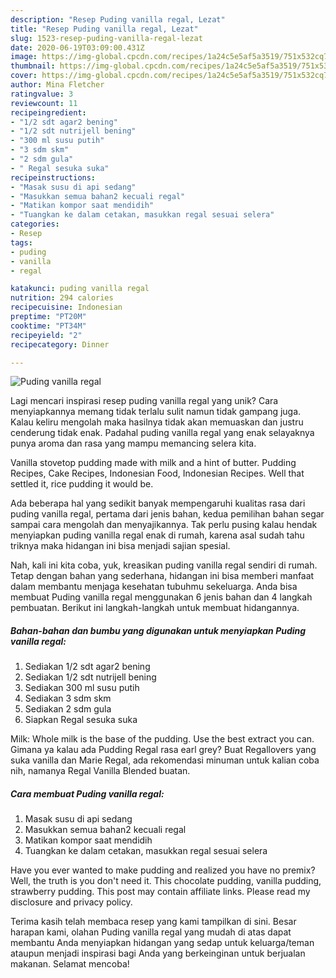 ```yaml
---
description: "Resep Puding vanilla regal, Lezat"
title: "Resep Puding vanilla regal, Lezat"
slug: 1523-resep-puding-vanilla-regal-lezat
date: 2020-06-19T03:09:00.431Z
image: https://img-global.cpcdn.com/recipes/1a24c5e5af5a3519/751x532cq70/puding-vanilla-regal-foto-resep-utama.jpg
thumbnail: https://img-global.cpcdn.com/recipes/1a24c5e5af5a3519/751x532cq70/puding-vanilla-regal-foto-resep-utama.jpg
cover: https://img-global.cpcdn.com/recipes/1a24c5e5af5a3519/751x532cq70/puding-vanilla-regal-foto-resep-utama.jpg
author: Mina Fletcher
ratingvalue: 3
reviewcount: 11
recipeingredient:
- "1/2 sdt agar2 bening"
- "1/2 sdt nutrijell bening"
- "300 ml susu putih"
- "3 sdm skm"
- "2 sdm gula"
- " Regal sesuka suka"
recipeinstructions:
- "Masak susu di api sedang"
- "Masukkan semua bahan2 kecuali regal"
- "Matikan kompor saat mendidih"
- "Tuangkan ke dalam cetakan, masukkan regal sesuai selera"
categories:
- Resep
tags:
- puding
- vanilla
- regal

katakunci: puding vanilla regal 
nutrition: 294 calories
recipecuisine: Indonesian
preptime: "PT20M"
cooktime: "PT34M"
recipeyield: "2"
recipecategory: Dinner

---
```



![Puding vanilla regal](https://img-global.cpcdn.com/recipes/1a24c5e5af5a3519/751x532cq70/puding-vanilla-regal-foto-resep-utama.jpg)

Lagi mencari inspirasi resep puding vanilla regal yang unik? Cara menyiapkannya memang tidak terlalu sulit namun tidak gampang juga. Kalau keliru mengolah maka hasilnya tidak akan memuaskan dan justru cenderung tidak enak. Padahal puding vanilla regal yang enak selayaknya punya aroma dan rasa yang mampu memancing selera kita.

Vanilla stovetop pudding made with milk and a hint of butter. Pudding Recipes, Cake Recipes, Indonesian Food, Indonesian Recipes. Well that settled it, rice pudding it would be.

Ada beberapa hal yang sedikit banyak mempengaruhi kualitas rasa dari puding vanilla regal, pertama dari jenis bahan, kedua pemilihan bahan segar sampai cara mengolah dan menyajikannya. Tak perlu pusing kalau hendak menyiapkan puding vanilla regal enak di rumah, karena asal sudah tahu triknya maka hidangan ini bisa menjadi sajian spesial.


Nah, kali ini kita coba, yuk, kreasikan puding vanilla regal sendiri di rumah. Tetap dengan bahan yang sederhana, hidangan ini bisa memberi manfaat dalam membantu menjaga kesehatan tubuhmu sekeluarga. Anda bisa membuat Puding vanilla regal menggunakan 6 jenis bahan dan 4 langkah pembuatan. Berikut ini langkah-langkah untuk membuat hidangannya.

<!--inarticleads1-->

##### Bahan-bahan dan bumbu yang digunakan untuk menyiapkan Puding vanilla regal:

1. Sediakan 1/2 sdt agar2 bening
1. Sediakan 1/2 sdt nutrijell bening
1. Sediakan 300 ml susu putih
1. Sediakan 3 sdm skm
1. Sediakan 2 sdm gula
1. Siapkan  Regal sesuka suka


Milk: Whole milk is the base of the pudding. Use the best extract you can. Gimana ya kalau ada Pudding Regal rasa earl grey? Buat Regallovers yang suka vanilla dan Marie Regal, ada rekomendasi minuman untuk kalian coba nih, namanya Regal Vanilla Blended buatan. 

<!--inarticleads2-->

##### Cara membuat Puding vanilla regal:

1. Masak susu di api sedang
1. Masukkan semua bahan2 kecuali regal
1. Matikan kompor saat mendidih
1. Tuangkan ke dalam cetakan, masukkan regal sesuai selera


Have you ever wanted to make pudding and realized you have no premix? Well, the truth is you don&#39;t need it. This chocolate pudding, vanilla pudding, strawberry pudding. This post may contain affiliate links. Please read my disclosure and privacy policy. 

Terima kasih telah membaca resep yang kami tampilkan di sini. Besar harapan kami, olahan Puding vanilla regal yang mudah di atas dapat membantu Anda menyiapkan hidangan yang sedap untuk keluarga/teman ataupun menjadi inspirasi bagi Anda yang berkeinginan untuk berjualan makanan. Selamat mencoba!
